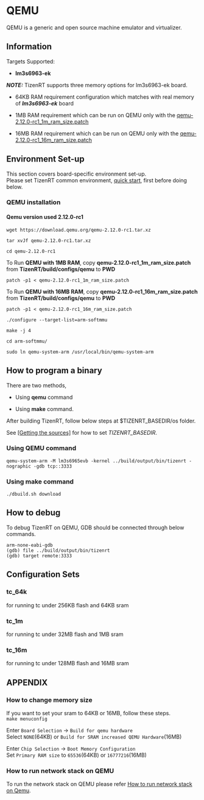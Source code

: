 # QEMU

QEMU is a generic and open source machine emulator and virtualizer.

## Information

Targets Supported:

- **lm3s6963-ek**

 ***NOTE:*** TizenRT supports three memory options for lm3s6963-ek board.

  - 64KB RAM requirement configuration which matches with real memory of ***lm3s6963-ek*** board

  - 1MB RAM requirement which can be run on QEMU only with the [qemu-2.12.0-rc1_1m_ram_size.patch](https://github.com/Samsung/TizenRT/blob/master/build/configs/qemu/qemu-2.12.0-rc1_1m_ram_size.patch)

  - 16MB RAM requirement which can be run on QEMU only with the [qemu-2.12.0-rc1_16m_ram_size.patch](https://github.com/Samsung/TizenRT/blob/master/build/configs/qemu/qemu-2.12.0-rc1_16m_ram_size.patch)

## Environment Set-up
This section covers board-specific environment set-up.  
Please set TizenRT common environment, [quick start](https://github.com/Samsung/TizenRT#quick-start), first before doing below.

### QEMU installation

#### Qemu version used 2.12.0-rc1

```
wget https://download.qemu.org/qemu-2.12.0-rc1.tar.xz

tar xvJf qemu-2.12.0-rc1.tar.xz

cd qemu-2.12.0-rc1
```

To Run **QEMU with 1MB RAM**, copy **qemu-2.12.0-rc1_1m_ram_size.patch** from **TizenRT/build/configs/qemu** to **PWD**

```
patch -p1 < qemu-2.12.0-rc1_1m_ram_size.patch
```
To Run **QEMU with 16MB RAM**, copy **qemu-2.12.0-rc1_16m_ram_size.patch** from **TizenRT/build/configs/qemu** to **PWD**
```
patch -p1 < qemu-2.12.0-rc1_16m_ram_size.patch
```
```
./configure --target-list=arm-softmmu

make -j 4

cd arm-softmmu/

sudo ln qemu-system-arm /usr/local/bin/qemu-system-arm
```
## How to program a binary

There are two methods,
- Using **qemu** command

- Using **make** command.  

After building TizenRT, follow below steps at $TIZENRT_BASEDIR/os folder.

See [[Getting the sources]](https://github.com/Samsung/TizenRT#getting-the-sources) for how to set *TIZENRT_BASEDIR*.

### Using QEMU command

```
qemu-system-arm -M lm3s6965evb -kernel ../build/output/bin/tizenrt -nographic -gdb tcp::3333
```

### Using make command

```
./dbuild.sh download
```

## How to debug

To debug TizenRT on QEMU, GDB should be connected through below commands.

```
arm-none-eabi-gdb
(gdb) file ../build/output/bin/tizenrt
(gdb) target remote:3333
```

## Configuration Sets
### tc_64k
for running tc under 256KB flash and 64KB sram

### tc_1m
for running tc under 32MB flash and 1MB sram

### tc_16m
for running tc under 128MB flash and 16MB sram

## APPENDIX
### How to change memory size
If you want to set your sram to 64KB or 16MB, follow these steps.  
`make menuconfig`

Enter `Board Selection` -> `Build for qemu hardware`  
Select `NONE`(64KB) or `Build for SRAM increased QEMU Hardware`(16MB)

Enter `Chip Selection` -> `Boot Memory Configuration`  
Set `Primary RAM size` to `65536`(64KB) or `16777216`(16MB)

### How to run network stack on QEMU
To run the network stack on QEMU please refer [How to run network stack on Qemu](HowToRunNetworkStackOnQemu.md).
